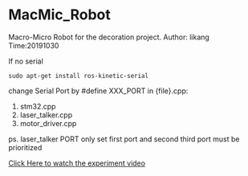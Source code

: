 # MacMic_Robot

Macro-Micro Robot for the decoration project.
Author: likang
Time:20191030


If no serial 

```
sudo apt-get install ros-kinetic-serial
```

change Serial Port by #define XXX_PORT in {file}.cpp: 

1. stm32.cpp
2. laser_talker.cpp
3. motor_driver.cpp

ps. laser_talker PORT only set first port and second third port must be prioritized

[Click Here to watch the experiment video](http://219.223.251.59:5050/jiang/experiment-video/tree/master/MacMicRobot%20Project/Micro%20Parallel%20Manipulator)